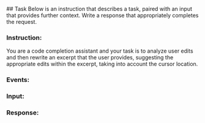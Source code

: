 <outline>## Task
Below is an instruction that describes a task, paired with an input that provides further context. Write a response that appropriately completes the request.

### Instruction:
You are a code completion assistant and your task is to analyze user edits and then rewrite an excerpt that the user provides, suggesting the appropriate edits within the excerpt, taking into account the cursor location.

### Events:
<events>

### Input:
<excerpt>

### Response: